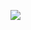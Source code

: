 [![](https://mermaid.ink/img/pako:eNptVctu3DAM_BXBpwZxfmCBXJpcArRFkNwKXxiZ6yVWD1eit1kE-fdSkt-pLzZHQ1IiR_RHpX2L1aHSBmJ8JOgC2MY1TmVAWYqRvPsQ4C5yINcpBxZXZotRB-pZWAk1FFnpEwTQjCHOEEPokBc7eG8Xixiz9blKPQfJyY_GA6uWAuopVeyD-CntIw95S2vvX88P2Y-vParOg3llEPK9cj5YMLWyiCz7ryWmnCQlamsVh1irHhxp8b3tgU_fbtLXxJHMGfhUq1S9geu4S-svaNFx8SJ3kW8frsVn5TKvZC9yUjI_OE5GS5qVhfeniZLzB98_SY2-3ahkRjRShh94HBMV-4W6E39J1QV00OKciCnXKodcyIXL3ptElGeImFY3kQanxtUUCKz1-2OlNk6czbGSvdWPPMsekoF_BlqsnvR5WG1wXXB8742PdFkO1YLt8AVaGuIKgm6vioDWMz6mzoM0Mzft1rvngDF-qVwY3t4wPA76PNIevDFxlsBaqkWC-eQreX9H41339H-x3v5FCKV9aVcXXKKuteUp-lL2_f3Lyr5X6NCSFuliSyw1qZVBPoFZgpVIkq4vF1keYAZ9nhs89RdCOxLiyXte1qerqO7uRrmrHSr3LTHllSxNFzIEC5Bjz1YZBolfFCNQ2d4KSFpMjLJQYmzMs6MjroFZFo1LzpmD18UotVxs7SnXZ_bLScp12aF73eyXZ6WkeGOBBKflDjduHKU581S5HT6Owcblcm2QOdQG3bRg1FZVVxZlxlErYz23s6n4JGOpqQ7y2UI4N5U0VngwsH-9Ol0dOAxYV0PfypAc_wITmHTlw8_xN5FedSUj8rcovDocwUT8_AdtkTun?type=png)](https://mermaid.live/edit#pako:eNptVctu3DAM_BXBpwZxfmCBXJpcArRFkNwKXxiZ6yVWD1eit1kE-fdSkt-pLzZHQ1IiR_RHpX2L1aHSBmJ8JOgC2MY1TmVAWYqRvPsQ4C5yINcpBxZXZotRB-pZWAk1FFnpEwTQjCHOEEPokBc7eG8Xixiz9blKPQfJyY_GA6uWAuopVeyD-CntIw95S2vvX88P2Y-vParOg3llEPK9cj5YMLWyiCz7ryWmnCQlamsVh1irHhxp8b3tgU_fbtLXxJHMGfhUq1S9geu4S-svaNFx8SJ3kW8frsVn5TKvZC9yUjI_OE5GS5qVhfeniZLzB98_SY2-3ahkRjRShh94HBMV-4W6E39J1QV00OKciCnXKodcyIXL3ptElGeImFY3kQanxtUUCKz1-2OlNk6czbGSvdWPPMsekoF_BlqsnvR5WG1wXXB8742PdFkO1YLt8AVaGuIKgm6vioDWMz6mzoM0Mzft1rvngDF-qVwY3t4wPA76PNIevDFxlsBaqkWC-eQreX9H41339H-x3v5FCKV9aVcXXKKuteUp-lL2_f3Lyr5X6NCSFuliSyw1qZVBPoFZgpVIkq4vF1keYAZ9nhs89RdCOxLiyXte1qerqO7uRrmrHSr3LTHllSxNFzIEC5Bjz1YZBolfFCNQ2d4KSFpMjLJQYmzMs6MjroFZFo1LzpmD18UotVxs7SnXZ_bLScp12aF73eyXZ6WkeGOBBKflDjduHKU581S5HT6Owcblcm2QOdQG3bRg1FZVVxZlxlErYz23s6n4JGOpqQ7y2UI4N5U0VngwsH-9Ol0dOAxYV0PfypAc_wITmHTlw8_xN5FedSUj8rcovDocwUT8_AdtkTun)